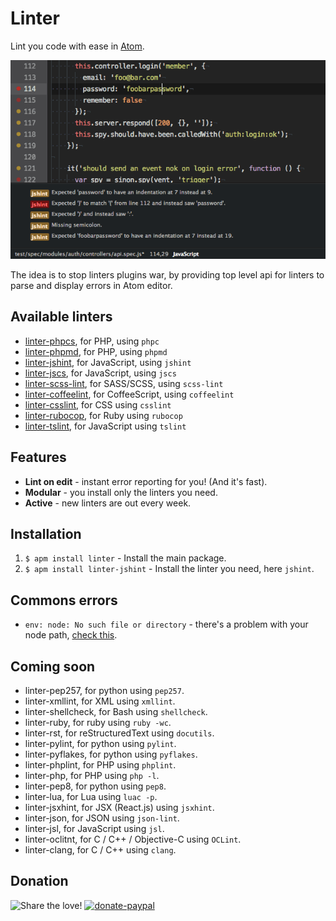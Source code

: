 # Linter

Lint you code with ease in [Atom](http://atom.io).

![linter-jscs](https://github.com/AtomLinter/linter-jscs/raw/master/example.gif)

The idea is to stop linters plugins war, by providing top level api for linters to parse and display errors in Atom editor.

## Available linters
- [linter-phpcs](https://atom.io/packages/linter-phpcs), for PHP, using `phpc`
- [linter-phpmd](https://atom.io/packages/linter-phpmd), for PHP, using `phpmd`
- [linter-jshint](https://atom.io/packages/linter-jshint), for JavaScript, using `jshint`
- [linter-jscs](https://atom.io/packages/linter-jscs), for JavaScript, using `jscs`
- [linter-scss-lint](https://atom.io/packages/linter-scss-lint), for SASS/SCSS, using `scss-lint`
- [linter-coffeelint](https://atom.io/packages/linter-coffeelint), for CoffeeScript, using `coffeelint`
- [linter-csslint](https://atom.io/packages/linter-csslint), for CSS using `csslint`
- [linter-rubocop](https://atom.io/packages/linter-rubocop), for Ruby using `rubocop`
- [linter-tslint](https://atom.io/packages/linter-tslint), for JavaScript using `tslint`

## Features

* **Lint on edit** - instant error reporting for you! (And it's fast).
* **Modular** - you install only the linters you need.
* **Active** - new linters are out every week.

## Installation

1. `$ apm install linter` - Install the main package.
2. `$ apm install linter-jshint` - Install the linter you need, here `jshint`.

## Commons errors

* `env: node: No such file or directory` - there's a problem with your node path, [check this](http://stackoverflow.com/a/20077620).

## Coming soon

- linter-pep257, for python using `pep257`.
- linter-xmllint, for XML using `xmllint`.
- linter-shellcheck, for Bash using `shellcheck`.
- linter-ruby, for ruby using `ruby -wc`.
- linter-rst, for reStructuredText using `docutils`.
- linter-pylint, for python using `pylint`.
- linter-pyflakes, for python using `pyflakes`.
- linter-phplint, for PHP using `phplint`.
- linter-php, for PHP using `php -l`.
- linter-pep8, for python using `pep8`.
- linter-lua, for Lua using `luac -p`.
- linter-jsxhint, for JSX (React.js) using `jsxhint`.
- linter-json, for JSON using `json-lint`.
- linter-jsl, for JavaScript using `jsl`.
- linter-oclitnt, for C / C++ / Objective-C using `OCLint`.
- linter-clang, for C / C++ using `clang`.

## Donation
![Share the love!](https://chewbacco-stuff.s3.amazonaws.com/donate.png)
[![donate-paypal](https://s3-eu-west-1.amazonaws.com/chewbacco-stuff/donate-paypal.png)](https://www.paypal.com/cgi-bin/webscr?cmd=_s-xclick&hosted_button_id=KXUYS4ARNHCN8)
